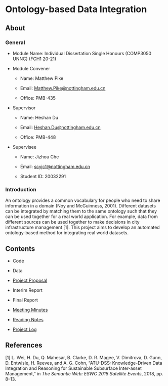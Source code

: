 # Ontology-based Data Integration

## About

### General

* Module Name: Individual Dissertation Single Honours (COMP3050 UNNC) (FCH1 20-21)

* Module Convener

    * Name: Matthew Pike

    * Email: Matthew.Pike@nottingham.edu.cn

    * Office: PMB-435

* Supervisor

    * Name: Heshan Du

    * Email: Heshan.Du@nottingham.edu.cn

    * Office: PMB-448

* Supervisee

    * Name: Jizhou Che

    * Email: scyjc1@nottingham.edu.cn

    * Student ID: 20032291

### Introduction

An ontology provides a common vocabulary for people who need to share information in a domain (Noy and McGuinness, 2001). Different datasets can be integrated by matching them to the same ontology such that they can be used together for a real world application. For example, data from different sources can be used together to make decisions in city infrastructure management [1]. This project aims to develop an automated ontology-based method for integrating real world datasets.

## Contents

* Code

* Data

* [Project Proposal](Project_Proposal/)

* Interim Report

* Final Report

* [Meeting Minutes](Log/Minutes.log)

* [Reading Notes](Log/Readings.log)

* [Project Log](Log/Project.log)

## References

[1] L. Wei, H. Du, Q. Mahesar, B. Clarke, D. R. Magee, V. Dimitrova, D. Gunn, D. Entwisle, H. Reeves, and A. G. Cohn, “ATU-DSS: Knowledge-Driven Data Integration and Reasoning for Sustainable Subsurface Inter-asset Management,” in *The Semantic Web: ESWC 2018 Satellite Events*, 2018, pp. 8–13.
